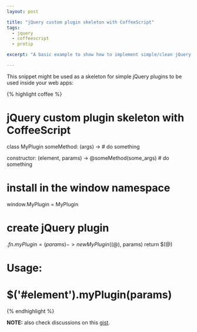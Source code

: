 ```yaml
---
layout: post

title: "jQuery custom plugin skeleton with CoffeeScript"
tags:
  - jquery
  - coffeescript
  - protip

excerpt: "A basic example to show how to implement simple/clean jQuery plugin with CoffeeScript."

---
```


This snippet might be used as a skeleton for simple jQuery plugins to be used inside your web apps:

{% highlight coffee %}
# jQuery custom plugin skeleton with CoffeeScript
class MyPlugin
  someMethod: (args) ->
    # do something

  constructor: (element, params) ->
    @someMethod(some_args)
    # do something

# install in the window namespace
window.MyPlugin = MyPlugin

# create jQuery plugin
$.fn.myPlugin = (params) ->
  new MyPlugin($(@), params)
  return $(@)

# Usage:
# $('#element').myPlugin(params)
{% endhighlight %}

**NOTE:** also check discussions on this [gist](https://gist.github.com/apeacox/5064928).


